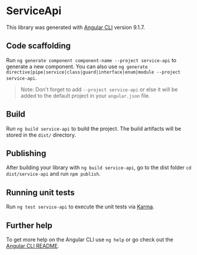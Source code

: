 # ServiceApi

This library was generated with [Angular CLI](https://github.com/angular/angular-cli) version 9.1.7.

## Code scaffolding

Run `ng generate component component-name --project service-api` to generate a new component. You can also use `ng generate directive|pipe|service|class|guard|interface|enum|module --project service-api`.
> Note: Don't forget to add `--project service-api` or else it will be added to the default project in your `angular.json` file. 

## Build

Run `ng build service-api` to build the project. The build artifacts will be stored in the `dist/` directory.

## Publishing

After building your library with `ng build service-api`, go to the dist folder `cd dist/service-api` and run `npm publish`.

## Running unit tests

Run `ng test service-api` to execute the unit tests via [Karma](https://karma-runner.github.io).

## Further help

To get more help on the Angular CLI use `ng help` or go check out the [Angular CLI README](https://github.com/angular/angular-cli/blob/master/README.md).
